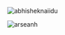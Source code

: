 

<p align="left"> <img src="https://github-readme-stats.vercel.app/api?username=arseanh&show_icons=true&theme=gotham" alt="abhisheknaiidu" />

<p align="left"> <img src="https://komarev.com/ghpvc/?username=arseanh&label=stay+awesome+🤔" alt="arseanh" /> </p> 
